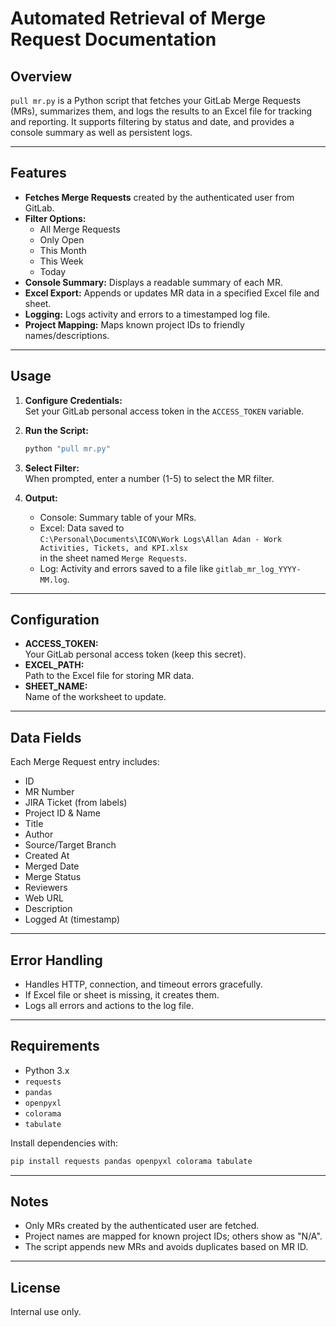 # Automated Retrieval of Merge Request Documentation

## Overview

`pull mr.py` is a Python script that fetches your GitLab Merge Requests (MRs), summarizes them, and logs the results to an Excel file for tracking and reporting. It supports filtering by status and date, and provides a console summary as well as persistent logs.

---

## Features

- **Fetches Merge Requests** created by the authenticated user from GitLab.
- **Filter Options:**  
  - All Merge Requests  
  - Only Open  
  - This Month  
  - This Week  
  - Today
- **Console Summary:** Displays a readable summary of each MR.
- **Excel Export:** Appends or updates MR data in a specified Excel file and sheet.
- **Logging:** Logs activity and errors to a timestamped log file.
- **Project Mapping:** Maps known project IDs to friendly names/descriptions.

---

## Usage

1. **Configure Credentials:**  
   Set your GitLab personal access token in the `ACCESS_TOKEN` variable.

2. **Run the Script:**  
   ```sh
   python "pull mr.py"
   ```

3. **Select Filter:**  
   When prompted, enter a number (1-5) to select the MR filter.

4. **Output:**  
   - Console: Summary table of your MRs.
   - Excel: Data saved to  
     `C:\Personal\Documents\ICON\Work Logs\Allan Adan - Work Activities, Tickets, and KPI.xlsx`  
     in the sheet named `Merge Requests`.
   - Log: Activity and errors saved to a file like `gitlab_mr_log_YYYY-MM.log`.

---

## Configuration

- **ACCESS_TOKEN:**  
  Your GitLab personal access token (keep this secret).
- **EXCEL_PATH:**  
  Path to the Excel file for storing MR data.
- **SHEET_NAME:**  
  Name of the worksheet to update.

---

## Data Fields

Each Merge Request entry includes:
- ID
- MR Number
- JIRA Ticket (from labels)
- Project ID & Name
- Title
- Author
- Source/Target Branch
- Created At
- Merged Date
- Merge Status
- Reviewers
- Web URL
- Description
- Logged At (timestamp)

---

## Error Handling

- Handles HTTP, connection, and timeout errors gracefully.
- If Excel file or sheet is missing, it creates them.
- Logs all errors and actions to the log file.

---

## Requirements

- Python 3.x
- `requests`
- `pandas`
- `openpyxl`
- `colorama`
- `tabulate`

Install dependencies with:
```sh
pip install requests pandas openpyxl colorama tabulate
```

---

## Notes

- Only MRs created by the authenticated user are fetched.
- Project names are mapped for known project IDs; others show as "N/A".
- The script appends new MRs and avoids duplicates based on MR ID.

---

## License

Internal use only.